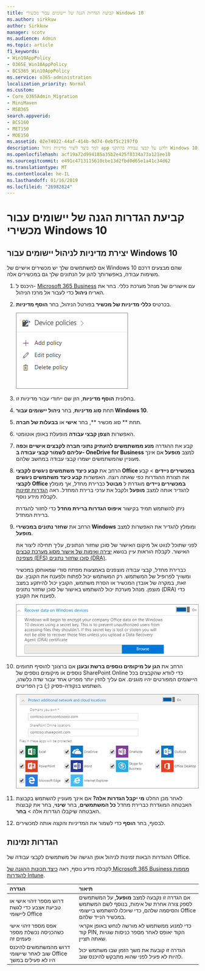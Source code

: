 ```yaml
---
title: קביעת הגדרות הגנה של יישומים עבור מכשירי Windows 10
ms.author: sirkkuw
author: Sirkkuw
manager: scotv
ms.audience: Admin
ms.topic: article
f1_keywords:
- Win10AppPolicy
- O365E_Win10AppPolicy
- BCS365_Win10AppPolicy
ms.service: o365-administration
localization_priority: Normal
ms.custom:
- Core_O365Admin_Migration
- MiniMaven
- MSB365
search.appverid:
- BCS160
- MET150
- MOE150
ms.assetid: 02e74022-44af-414b-9d74-0ebf5c2197f0
description: למד כיצד ליצור מדיניות ניהול app ולהגן על קבצי עבודה בהתקני Windows 10.
ms.openlocfilehash: acf19a72d994185a35b2e425f8334a73a121ee10
ms.sourcegitcommit: e491c4713115610cbe13d2fbd0d65e1a41c34d62
ms.translationtype: MT
ms.contentlocale: he-IL
ms.lasthandoff: 01/16/2019
ms.locfileid: "26982824"
---
```

# <a name="set-application-protection-settings-for-windows-10-devices"></a>קביעת הגדרות הגנה של יישומים עבור מכשירי Windows 10

## <a name="create-an-app-management-policy-for-windows-10"></a>יצירת מדיניות לניהול יישומים עבור Windows 10

אם למשתמשים שלך יש מכשירים אישיים של Windows 10 שהם מבצעים דרכם משימות עבודה, באפשרותך להגן על הנתונים שלך גם במכשירים אלה.
  
1. היכנס ל- [Microsoft 365 Business](https://portal.office.com) עם אישורים של מנהל מערכת כללי. בחר את האריח **ניהול** כדי לעבור אל מרכז הניהול. 
    
2. בכרטיס **כללי מדיניות של מכשיר** בפורטל הניהול, בחר **הוסף מדיניות**.
    
    ![Device policies card in the admin center.](media/27c12b61-d112-4348-b557-4f3e46204797.png)
  
3. בחלונית **הוסף מדיניות**, הזן שם ייחודי עבור מדיניות זו. 
    
4. תחת **סוג מדיניות**, בחר **ניהול יישומים עבור Windows 10**.
    
5. תחת ** סוג מכשיר **, בחר **אישי** או **בבעלות של חברה**.
    
6. האפשרות **הצפן קבצי עבודה** מופעלת באופן אוטומטי. 
    
7. קבע את ההגדרה **מנע ממשתמשים להעתיק נתוני חברה לקבצים אישיים וכפה עליהם לשמור קבצי עבודה ב- OneDrive for Business** למצב **מופעל** אם אינך מעוניין שהמשתמשים ישמרו קבצי עבודה במחשב שלהם. 
    
8. הרחב את **קבע כיצד משתמשים ניגשים לקבצי Office במכשירים ניידים** \> קבע את תצורת ההגדרות כפי שאתה רוצה. האפשרות **קבע כיצד משתמשים ניגשים לקבצי Office במכשירים ניידים** מוגדרת ל **מבוטל** כברירת מחדל, אך מומלץ להגדיר אותה למצב **מופעל** ולקבל את ערכי ברירת המחדל. ראה [הגדרות זמינות](protection-settings-for-windows-10-devices.md#bkmk_settings) לקבלת מידע נוסף. 
    
    ניתן להשתמש תמיד בקישור **איפוס הגדרות ברירת מחדל** כדי לחזור להגדרת ברירת המחדל. 
    
9. הרחב את **שחזר נתונים במכשירי Windows** ומומלץ להגדיר את האפשרות למצב **מופעל**.
    
    לפני שתוכל לנווט אל מיקום האישור של סוכן שחזור הנתונים, עליך תחילה ליצור את האישור. לקבלת הוראות עיין בנושא [יצירה ואימות של אישור מסוג מערכת קבצים מצפינה (EFS) סוכן שחזור נתונים (DRA)](https://go.microsoft.com/fwlink/p/?linkid=853700).
    
    כברירת מחדל, קבצי עבודה מוצפנים באמצעות מפתח סודי שמאוחסן במכשיר ומשויך לפרופיל של המשתמש. רק המשתמש יכול לפתוח ולפענח את הקובץ. עם זאת, במקרה של אובדן המכשיר או הסרת משתמש, הקובץ יכול להיתקע במצב מוצפן. מנהל מערכת יכול להשתמש באישור של סוכן שחזור נתונים (DRA) כדי לפענח את הקובץ.
    
    ![Browse to Data Recovery Agent certificate.](media/7d7d664f-b72f-4293-a3e7-d0fa7371366c.png)
  
10. הרחב את **הגן על מיקומים נוספים ברשת ובענן** אם ברצונך להוסיף תחומים נוספים או מיקומים נוספים של SharePoint Online כדי לוודא שהקבצים בכל היישומים המפורטים יהיו מוגנים. אם עליך להזין יותר מפריט אחד עבור שדה כלשהו, השתמש בנקודה-פסיק (;) בין הפריטים. 
    
    ![Expand Protect additional network and cloud locations, and enter domains or SharePoint Online sites you own.](media/7afaa0c7-ba53-456d-8c61-312c45e09625.png)
  
11. לאחר מכן החלט **מי יקבל הגדרות אלה?** אם אינך מעוניין להשתמש בקבוצת האבטחה המוגדרת כברירת מחדל **כל המשתמשים**, בחר **שינוי**, בחר את קבוצות האבטחה שיקבלו הגדרות אלה \> **בחר**.
    
12. לבסוף, בחר **הוסף** כדי לשמור את המדיניות והקצה אותה למכשירים. 
    
## <a name="available-settings"></a>הגדרות זמינות

ההגדרות הבאות זמינות לניהול אופן הגישה של משתמשים לקבצי עבודה של Office.
  
לקבלת מידע נוסף, ראה [כיצד תכונות ההגנה של Microsoft 365 Business ממפות להגדרות Intune](map-protection-features-to-intune-settings.md).
  
|**הגדרה**|**תיאור**|
|:-----|:-----|
|דרוש מספר זיהוי אישי או טביעת אצבע כדי לגשת ליישומי Office  <br/> |אם הגדרה זו נקבעה למצב **מופעל**, על המשתמשים לספק צורה אחרת של אימות, בנוסף לשם המשתמש והסיסמה שלהם, כדי שיוכלו להשתמש ביישומי Office במכשיר הנייד שלהם.  <br/> |
|אפס מספר זיהוי אישי כשהכניסה נכשלת מספר פעמים זה  <br/> |כדי למנוע ממשתמש לא מורשה לנחש באופן אקראי קוד PIN, הקוד יאופס לאחר מספר כניסות שגויות שאתה תציין.  <br/> |
|דרוש מהמשתמשים להיכנס שוב לאחר שיישומי Office היו לא פעילים במשך  <br/> |הגדרה זו קובעת את משך הזמן שבו משתמש יכול להיות לא פעיל לפני שהוא מתבקש להיכנס שוב.  <br/> |
   

